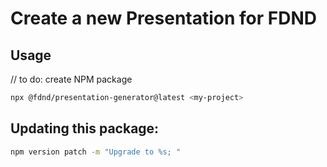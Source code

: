 # Create a new Presentation for FDND


## Usage
// to do: create NPM package
```bash
npx @fdnd/presentation-generator@latest <my-project> 
```

## Updating this package:
```bash
npm version patch -m "Upgrade to %s; "
```